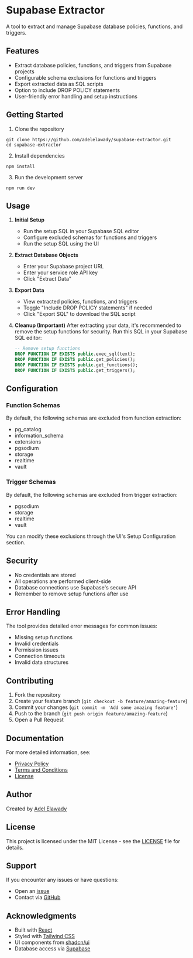 # Supabase Extractor

A tool to extract and manage Supabase database policies, functions, and triggers.

## Features

- Extract database policies, functions, and triggers from Supabase projects
- Configurable schema exclusions for functions and triggers
- Export extracted data as SQL scripts
- Option to include DROP POLICY statements
- User-friendly error handling and setup instructions

## Getting Started

1. Clone the repository
```
git clone https://github.com/adelelawady/supabase-extractor.git
cd supabase-extractor
```

2. Install dependencies

```
npm install
```


3. Run the development server

```
npm run dev
```

## Usage

1. **Initial Setup**
   - Run the setup SQL in your Supabase SQL editor
   - Configure excluded schemas for functions and triggers
   - Run the setup SQL using the UI

2. **Extract Database Objects**
   - Enter your Supabase project URL
   - Enter your service role API key
   - Click "Extract Data"

3. **Export Data**
   - View extracted policies, functions, and triggers
   - Toggle "Include DROP POLICY statements" if needed
   - Click "Export SQL" to download the SQL script

4. **Cleanup (Important)**
   After extracting your data, it's recommended to remove the setup functions for security. Run this SQL in your Supabase SQL editor:
   ```sql
   -- Remove setup functions
   DROP FUNCTION IF EXISTS public.exec_sql(text);
   DROP FUNCTION IF EXISTS public.get_policies();
   DROP FUNCTION IF EXISTS public.get_functions();
   DROP FUNCTION IF EXISTS public.get_triggers();
   ```

## Configuration

### Function Schemas
By default, the following schemas are excluded from function extraction:
- pg_catalog
- information_schema
- extensions
- pgsodium
- storage
- realtime
- vault

### Trigger Schemas
By default, the following schemas are excluded from trigger extraction:
- pgsodium
- storage
- realtime
- vault

You can modify these exclusions through the UI's Setup Configuration section.

## Security

- No credentials are stored
- All operations are performed client-side
- Database connections use Supabase's secure API
- Remember to remove setup functions after use

## Error Handling

The tool provides detailed error messages for common issues:
- Missing setup functions
- Invalid credentials
- Permission issues
- Connection timeouts
- Invalid data structures

## Contributing

1. Fork the repository
2. Create your feature branch (`git checkout -b feature/amazing-feature`)
3. Commit your changes (`git commit -m 'Add some amazing feature'`)
4. Push to the branch (`git push origin feature/amazing-feature`)
5. Open a Pull Request

## Documentation

For more detailed information, see:
- [Privacy Policy](PRIVACY.md)
- [Terms and Conditions](TERMS.md)
- [License](LICENSE)

## Author

Created by [Adel Elawady](https://github.com/adelelawady)

## License

This project is licensed under the MIT License - see the [LICENSE](LICENSE) file for details.

## Support

If you encounter any issues or have questions:
- Open an [issue](https://github.com/adelelawady/supabase-extractor/issues)
- Contact via [GitHub](https://github.com/adelelawady)

## Acknowledgments

- Built with [React](https://reactjs.org/)
- Styled with [Tailwind CSS](https://tailwindcss.com/)
- UI components from [shadcn/ui](https://ui.shadcn.com/)
- Database access via [Supabase](https://supabase.com/)